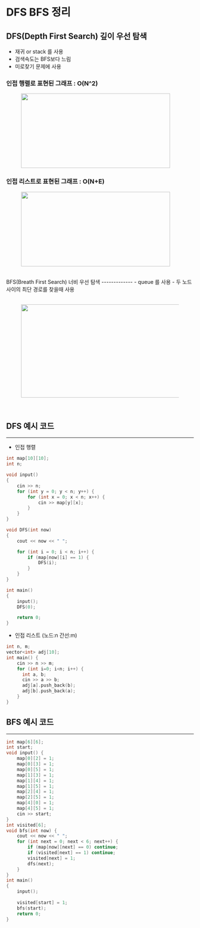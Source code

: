 DFS BFS 정리
=============

DFS(Depth First Search) 깊이 우선 탐색
-------------
- 재귀 or stack 를 사용
- 검색속도는 BFS보다 느림
- 미로찾기 문제에 사용

###  인접 행렬로 표현된 그래프 : O(N^2)
  <figure>
    <img src="https://img1.daumcdn.net/thumb/R1280x0/?scode=mtistory2&fname=https%3A%2F%2Fblog.kakaocdn.net%2Fdn%2Fbnq3DH%2FbtqECLCRbrI%2Fu2Jx4k9dNsWOdkTrUHwdFK%2Fimg.png"  width="400" height="200" >
</figure>


### 인접 리스트로 표현된 그래프 : O(N+E)
 <figure>
    <img src="https://img1.daumcdn.net/thumb/R1280x0/?scode=mtistory2&fname=https%3A%2F%2Fblog.kakaocdn.net%2Fdn%2F9eAcs%2FbtqECiuoGCw%2FNQLMAp4OJccfVcN0pONTck%2Fimg.png"width="400" height="200">
</figure>

<br/>
BFS(Breath First Search) 너비 우선 탐색
-------------
- queue 를 사용
- 두 노드사이의 최단 경로를 찾을때 사용
<br/>
<br/>
<figure>
    <img src="https://mblogthumb-phinf.pstatic.net/MjAyMDA4MTdfNDkg/MDAxNTk3NjYzMjU3NzEx.kWpe6nTeQ4DWOetDD0pAPmbzB_YX4XgZV5gtnOd9eF4g.UWPfIfxmT99eQb1pVeotsmrPisVzO4Sw3RK0CpAVdFIg.JPEG.zzaxowns/bandicam_2020-08-17_19-59-26-102.jpg?type=w800"width="600" height="250">
</figure>
<br/>


DFS 예시 코드 
-------------
---------------------------------------
- 인접 행렬
```C++
int map[10][10];
int n;

void input()
{
	cin >> n;
	for (int y = 0; y < n; y++) {
		for (int x = 0; x < n; x++) {
			cin >> map[y][x];
		}
	}
}

void DFS(int now)
{
	cout << now << " ";

	for (int i = 0; i < n; i++) {
		if (map[now][i] == 1) {
			DFS(i);
		}
	}
}

int main()
{
	input();
	DFS(0);

	return 0;
}
```
- 인접 리스트 (노드:n  간선:m)
```C++
int n, m;
vector<int> adj[10];
int main() {
    cin >> n >> m;
    for (int i=0; i<n; i++) {
      int a, b;
      cin >> a >> b;
      adj[a].push_back(b);
      adj[b].push_back(a);
    }
}
```
BFS 예시 코드 
-------------
---------------------------------------

```C++
int map[6][6]; 
int start; 
void input() {
	map[0][2] = 1; 
	map[0][3] = 1; 
	map[0][5] = 1; 
	map[1][3] = 1; 
	map[1][4] = 1; 
	map[1][5] = 1; 
	map[2][4] = 1; 
	map[2][5] = 1; 
	map[4][0] = 1; 
	map[4][5] = 1; 
	cin >> start; 
}
int visited[6]; 
void bfs(int now) {
	cout << now << " ";
	for (int next = 0; next < 6; next++) {
		if (map[now][next] == 0) continue;
		if (visited[next] == 1) continue; 
		visited[next] = 1; 
		dfs(next); 
	}
}
int main()
{
	input(); 
	
	visited[start] = 1; 
	bfs(start); 
	return 0; 
}
```
